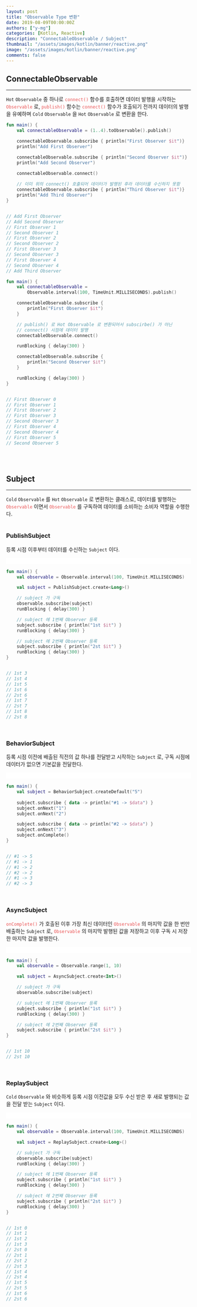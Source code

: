 ```yaml
---
layout: post
title: "Observable Type 변환"
date: 2019-08-09T00:00:00Z
authors: ["y-mg"]
categories: [Kotlin, Reactive]
description: "ConnectableObservable / Subject"
thumbnail: "/assets/images/kotlin/banner/reactive.png"
image: "/assets/images/kotlin/banner/reactive.png"
comments: false
---
```


## ConnectableObservable
***
`Hot` `Observable` 중 하나로 <code style="color: #eb5657;">connect()</code> 함수를 호출하면 데이터 발행을 시작하는 <code style="color: #eb5657;">Observable</code> 로, <code style="color: #eb5657;">publish()</code> 함수는 <code style="color: #eb5657;">connect()</code> 함수가 호출되기 전까지 데이터의 발행을 유예하며 `Cold` `Observable` 을 `Hot` `Observable` 로 변환을 한다.
<br/>

```kotlin
fun main() {
    val connectableObservable = (1..4).toObservable().publish()

    connectableObservable.subscribe { println("First Observer $it")}
    println("Add First Observer")

    connectableObservable.subscribe { println("Second Observer $it")}
    println("Add Second Observer")

    connectableObservable.connect()
    
    // 이미 위의 connect() 호출되어 데이터가 발행된 후라 데이터를 수신하지 못함
    connectableObservable.subscribe { println("Third Observer $it")}
    println("Add Third Observer")
}


// Add First Observer
// Add Second Observer
// First Observer 1
// Second Observer 1
// First Observer 2
// Second Observer 2
// First Observer 3
// Second Observer 3
// First Observer 4
// Second Observer 4
// Add Third Observer
```

```kotlin
fun main() {
    val connectableObservable = 
        Observable.interval(100, TimeUnit.MILLISECONDS).publish()

    connectableObservable.subscribe { 
        println("First Observer $it") 
    }

    // publish() 로 Hot Observable 로 변환되어서 subscirbe() 가 아닌 
    // connect() 시점에 데이터 발행
    connectableObservable.connect()

    runBlocking { delay(300) }

    connectableObservable.subscribe { 
        println("Second Observer $it") 
    }

    runBlocking { delay(300) }
}


// First Observer 0
// First Observer 1
// First Observer 2
// First Observer 3
// Second Observer 3
// First Observer 4
// Second Observer 4
// First Observer 5
// Second Observer 5
```
<br/>
<br/>



## Subject
***
`Cold` `Observable` 를 `Hot` `Observable` 로 변환하는 클래스로, 데이터를 발행하는 <code style="color: #eb5657;">Observable</code> 이면서 <code style="color: #eb5657;">Observable</code> 를 구독하여 데이터를 소비하는 소비자 역할을 수행한다.
<br/>
<br/>

### PublishSubject
등록 시점 이후부터 데이터를 수신하는 `Subject` 이다.
<br/>

<div style="
background-color: #ffffff;
background-image: url(/assets/images/kotlin/content/subject-publish.png);
background-size: contain;
background-repeat: no-repeat;
background-position: center center;
">
<img src="/assets/images/kotlin/content/subject-publish.png" style="visibility: hidden;" />
</div>

```kotlin
fun main() {
    val observable = Observable.interval(100, TimeUnit.MILLISECONDS)	

    val subject = PublishSubject.create<Long>()

    // subject 가 구독
    observable.subscribe(subject)			
    runBlocking { delay(300) }

    // subject 에 1번째 Observer 등록
    subject.subscribe { println("1st $it") }
    runBlocking { delay(300) }

    // subject 에 2번째 Observer 등록
    subject.subscribe { println("2st $it") }
    runBlocking { delay(300) }
}


// 1st 3
// 1st 4
// 1st 5
// 1st 6
// 2st 6
// 1st 7
// 2st 7
// 1st 8
// 2st 8
```
<br/>

### BehaviorSubject
등록 시점 이전에 배출된 직전의 값 하나를 전달받고 시작하는 `Subject` 로, 구독 시점에 데이터가 없으면 기본값을 전달한다.
<br/>

<div style="
background-color: #ffffff;
background-image: url(/assets/images/kotlin/content/subject-behavior.png);
background-size: contain;
background-repeat: no-repeat;
background-position: center center;
">
<img src="/assets/images/kotlin/content/subject-behavior.png" style="visibility: hidden;" />
</div>

```kotlin
fun main() {
    val subject = BehaviorSubject.createDefault("5")
		
    subject.subscribe { data -> println("#1 -> $data") }
    subject.onNext("1")
    subject.onNext("2")

    subject.subscribe { data -> println("#2 -> $data") }
    subject.onNext("3")
    subject.onComplete()
}


// #1 -> 5
// #1 -> 1
// #1 -> 2
// #2 -> 2
// #1 -> 3
// #2 -> 3
```
<br/>

### AsyncSubject
<code style="color: #eb5657;">onComplete()</code> 가 호출된 이후 가장 최신 데이터인 <code style="color: #eb5657;">Observable</code> 의 마지막 값을 한 번만 배출하는 `Subject` 로, <code style="color: #eb5657;">Observable</code> 의 마지막 발행된 값을 저장하고 이후 구독 시 저장한 마지막 값을 발행한다.
<br/>

<div style="
background-color: #ffffff;
background-image: url(/assets/images/kotlin/content/subject-async.png);
background-size: contain;
background-repeat: no-repeat;
background-position: center center;
">
<img src="/assets/images/kotlin/content/subject-async.png" style="visibility: hidden;" />
</div>

```kotlin
fun main() {
    val observable = Observable.range(1, 10)

    val subject = AsyncSubject.create<Int>()

    // subject 가 구독
    observable.subscribe(subject)			

    // subject 에 1번째 Observer 등록
    subject.subscribe { println("1st $it") }
    runBlocking { delay(300) }

    // subject 에 2번째 Observer 등록
    subject.subscribe { println("2st $it") }
}


// 1st 10
// 2st 10
```
<br/>

### ReplaySubject
`Cold` `Observable` 와 비슷하게 등록 시점 이전값을 모두 수신 받은 후 새로 발행되는 값을 전달 받는 `Subject` 이다.
<br/>

<div style="
background-color: #ffffff;
background-image: url(/assets/images/kotlin/content/subject-replay.png);
background-size: contain;
background-repeat: no-repeat;
background-position: center center;
">
<img src="/assets/images/kotlin/content/subject-replay.png" style="visibility: hidden;" />
</div>

```kotlin
fun main() {
    val observable = Observable.interval(100, TimeUnit.MILLISECONDS)	

    val subject = ReplaySubject.create<Long>()

    // subject 가 구독
    observable.subscribe(subject)			
    runBlocking { delay(300) }

    // subject 에 1번째 Observer 등록
    subject.subscribe { println("1st $it") }
    runBlocking { delay(300) }

    // subject 에 2번째 Observer 등록
    subject.subscribe { println("2st $it") }
    runBlocking { delay(300) }
}


// 1st 0
// 1st 1
// 1st 2
// 1st 3
// 2st 0
// 2st 1
// 2st 2
// 2st 3
// 1st 4
// 2st 4
// 1st 5
// 2st 5
// 1st 6
// 2st 6
```